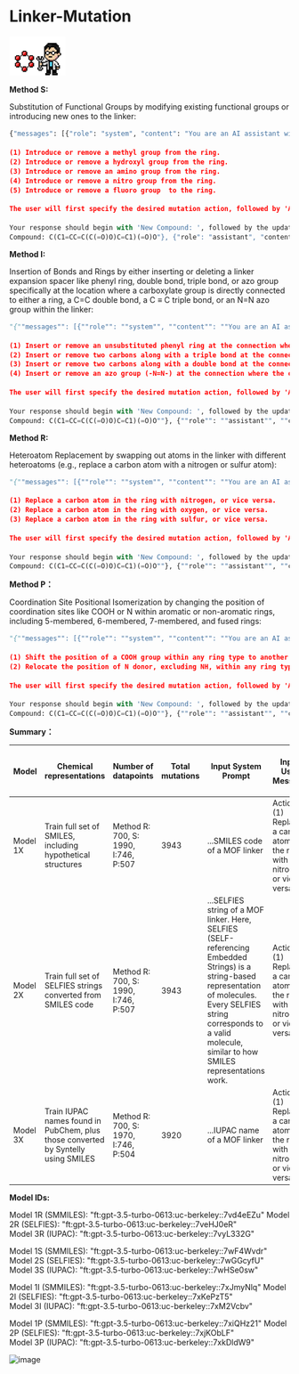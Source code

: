 # Linker-Mutation

<img src="./docs/images/logo.png" width="20%" height="20%">

**Method S:**

Substitution of Functional Groups by modifying existing functional groups or introducing new ones to the linker:

```python
{"messages": [{"role": "system", "content": "You are an AI assistant with expertise in organic chemistry. Your task is to make theoretical modifications to a given SMILES code of a MOF linker. Your objective is to introduce new functional groups or alter existing ones to the linker, then provide the correct SMILES code for the modified linker. The user can choose from five mutation actions:

(1) Introduce or remove a methyl group from the ring.
(2) Introduce or remove a hydroxyl group from the ring.
(3) Introduce or remove an amino group from the ring.
(4) Introduce or remove a nitro group from the ring.
(5) Introduce or remove a fluoro group  to the ring.

The user will first specify the desired mutation action, followed by 'Action: '. In the next line, the user will provide the SMILES code of the MOF linker to be mutated, starting with 'Compound: '.

Your response should begin with 'New Compound: ', followed by the updated SMILES code. If the requested mutation isn't chemically feasible, due to bonding constraints or if the given structure isn't compatible with the mutation (e.g., it lacks a ring or a suitable substitution site), you should respond with 'New Compound: Invalid'."}, {"role": "user", "content": "Action: (2) Introduce or remove a hydroxyl group from the ring.
Compound: C(C1=CC=C(C(=O)O)C=C1)(=O)O"}, {"role": "assistant", "content": "New Compound: OC1=C(C(=O)O)C=CC(=C1)C(=O)O"}]}
```

**Method I:**

Insertion of Bonds and Rings by either inserting or deleting a linker expansion spacer like phenyl ring, double bond, triple bond, or azo group specifically at the location where a carboxylate group is directly connected to either a ring, a C=C double bond, a C $\equiv$ C triple bond, or an N=N azo group within the linker:

```python
"{""messages"": [{""role"": ""system"", ""content"": ""You are an AI assistant with expertise in organic chemistry. Your task is to make theoretical modifications to a given SMILES code of a MOF linker. Your objective is to insert or delete a linker expansion spacer like phenyl ring, double bond, triple bond, or azo group specifically at the location where a carboxylate group is directly connected to either a ring, a C=C double bond, a C#C triple bond, or an N=N azo group within the linker, then provide the correct SMILES code for the modified linker. The user can choose from four mutation actions:

(1) Insert or remove an unsubstituted phenyl ring at the connection where the carboxylate group is directly attached to either a ring, C=C, C#C, or N=N, ensuring para-positioning.
(2) Insert or remove two carbons along with a triple bond at the connection where the carboxylate group is directly attached to either a ring, C=C, C#C, or N=N.
(3) Insert or remove two carbons along with a double bond at the connection where the carboxylate group is directly attached to either a ring, C=C, C#C, or N=N.
(4) Insert or remove an azo group (-N=N-) at the connection where the carboxylate group is directly attached to either a ring, C=C, C#C, or N=N.

The user will first specify the desired mutation action, followed by 'Action: '. In the next line, the user will provide the SMILES code of the MOF linker to be mutated, starting with 'Compound: '.

Your response should begin with 'New Compound: ', followed by the updated SMILES code. If the requested mutation isn't chemically feasible, due to bonding constraints or if the given structure isn't compatible with the mutation (e.g., it lacks a ring or a suitable insertion site between carboxylate and qualified qualified structural groups mentioned above), you should respond with 'New Compound: Invalid'.""}, {""role"": ""user"", ""content"": ""Action: (3) Introduce or remove a double bond within the linker.
Compound: C(C1=CC=C(C(=O)O)C=C1)(=O)O""}, {""role"": ""assistant"", ""content"": ""New Compound: C(=O)(O)C=CC1=CC=C(C(=O)O)C=C1""}]}"						
```


**Method R:**

Heteroatom Replacement by swapping out atoms in the linker with different heteroatoms (e.g., replace a carbon atom with a nitrogen or sulfur atom):

```python
"{""messages"": [{""role"": ""system"", ""content"": ""You are an AI assistant with expertise in organic chemistry. Your task is to make theoretical modifications to a given SMILES code of a MOF linker. Your objective is to swap out atoms in the linker with different heteroatoms (e.g., replace a carbon atom with a nitrogen or sulfur atom), while adhering to general chemical rules and bonding constraints, such as ensuring ring stability and proper valence for atoms. The user can choose from three mutation actions:

(1) Replace a carbon atom in the ring with nitrogen, or vice versa.
(2) Replace a carbon atom in the ring with oxygen, or vice versa.
(3) Replace a carbon atom in the ring with sulfur, or vice versa.

The user will first specify the desired mutation action, followed by 'Action: '. In the next line, the user will provide the SMILES code of the MOF linker to be mutated, starting with 'Compound: '.

Your response should begin with 'New Compound: ', followed by the updated SMILES code. If the requested mutation isn't chemically feasible, due to bonding constraints or if the given structure isn't compatible with the mutation (e.g., it lacks a ring or a suitable substitution site), you should respond with 'New Compound: Invalid'.""}, {""role"": ""user"", ""content"": ""C(C1=CC=C(C(=O)O)C=C1)(=O)O""},  {""role"": ""user"", ""content"": ""Action: (1) Replace a carbon atom in the ring with nitrogen, or vice versa.
Compound: C(C1=CC=C(C(=O)O)C=C1)(=O)O""}, {""role"": ""assistant"", ""content"": ""New Compound: N1=C(C=CC(=C1)C(=O)O)C(=O)O""}]}"						
```


**Method P：**

Coordination Site Positional Isomerization by changing the position of coordination sites like COOH or N within aromatic or non-aromatic rings, including 5-membered, 6-membered, 7-membered, and fused rings:

```python
"{""messages"": [{""role"": ""system"", ""content"": ""You are an AI assistant with expertise in organic chemistry. Your task is to make theoretical modifications to a given SMILES code of a MOF linker. Your objective is to change the position of coordination sites, such as COOH or N, within aromatic or non-aromatic rings including 5-membered, 6-membered, 7-membered, and fused rings. The user can choose from two mutation actions:

(1) Shift the position of a COOH group within any ring type to another position on the same ring.
(2) Relocate the position of N donor, excluding NH, within any ring type to another position on the same ring.

The user will first specify the desired mutation action, followed by 'Action: '. In the next line, the user will provide the SMILES code of the MOF linker to be mutated, starting with 'Compound: '.

Your response should begin with 'New Compound: ', followed by the updated SMILES code. If the requested mutation isn't chemically feasible, due to bonding constraints or if the given structure isn't compatible with the mutation (e.g., it lacks a ring or a suitable position for the coordination site shift), you should respond with 'New Compound: Invalid'.""}, {""role"": ""user"", ""content"": ""C(C1=CC=C(C(=O)O)C=C1)(=O)O""},  {""role"": ""user"", ""content"": ""Action: (1) Shift the position of COOH within any ring type to another position on the same ring.
Compound: C(C1=CC=C(C(=O)O)C=C1)(=O)O""}, {""role"": ""assistant"", ""content"": ""New Compound: C1=CC(=CC(=C1)C(=O)O)C(=O)O""}]}"						
```


**Summary：**


| Model | Chemical representations | Number of datapoints | Total mutations | Input System Prompt | Input User Message | Training Cost for all 4 sub models | Output Fine-tune model names |
|-------|--------------------------|----------------------|-----------------|---------------------|--------------------|-----------------------------------|-----------------------------|
| Model 1X | Train full set of SMILES, including hypothetical structures | Method R: 700, S: 1990, I:746, P:507 | 3943 | ...SMILES code of a MOF linker | Action: (1) Replace a carbon atom in the ring with nitrogen, or vice versa. | 2M tokens / ~20 USD | Model 1S, Model 1I, Model 1R, Model 1P |
| Model 2X | Train full set of SELFIES strings converted from SMILES code | Method R: 700, S: 1990, I:746, P:507 | 3943 | ...SELFIES string of a MOF linker. Here, SELFIES (SELF-referencing Embedded Strings) is a string-based representation of molecules. Every SELFIES string corresponds to a valid molecule, similar to how SMILES representations work. | Action: (1) Replace a carbon atom in the ring with nitrogen, or vice versa. | 4M tokens / ~40 USD | Model 2S, Model 2I, Model 2R, Model 2P |
| Model 3X | Train IUPAC names found in PubChem, plus those converted by Syntelly using SMILES | Method R: 700, S: 1970, I:746, P:504 | 3920 | ...IUPAC name of a MOF linker | Action: (1) Replace a carbon atom in the ring with nitrogen, or vice versa. | 2M tokens / ~20 USD | Model 3S, Model 3I, Model 3R, Model 3P |



**Model IDs:**


Model 1R (SMMILES): "ft:gpt-3.5-turbo-0613:uc-berkeley::7vd4eEZu"
Model 2R (SELFIES):  "ft:gpt-3.5-turbo-0613:uc-berkeley::7veHJ0eR"  
Model 3R (IUPAC): "ft:gpt-3.5-turbo-0613:uc-berkeley::7vyL332G"

Model 1S (SMMILES): "ft:gpt-3.5-turbo-0613:uc-berkeley::7wF4Wvdr"
Model 2S (SELFIES):  "ft:gpt-3.5-turbo-0613:uc-berkeley::7wGGcyfU"  
Model 3S (IUPAC): "ft:gpt-3.5-turbo-0613:uc-berkeley::7wHSe0sw"

Model 1I (SMMILES): "ft:gpt-3.5-turbo-0613:uc-berkeley::7xJmyNlq"
Model 2I (SELFIES):  "ft:gpt-3.5-turbo-0613:uc-berkeley::7xKePzT5"  
Model 3I (IUPAC): "ft:gpt-3.5-turbo-0613:uc-berkeley::7xM2Vcbv"

Model 1P (SMMILES): "ft:gpt-3.5-turbo-0613:uc-berkeley::7xiQHz21"
Model 2P (SELFIES):  "ft:gpt-3.5-turbo-0613:uc-berkeley::7xjKObLF"  
Model 3P (IUPAC): "ft:gpt-3.5-turbo-0613:uc-berkeley::7xkDldW9"



![image](https://github.com/zach-zhiling-zheng/Linker-Mutation/assets/107890298/40816660-5565-4af3-9d02-27959ad47be3)









